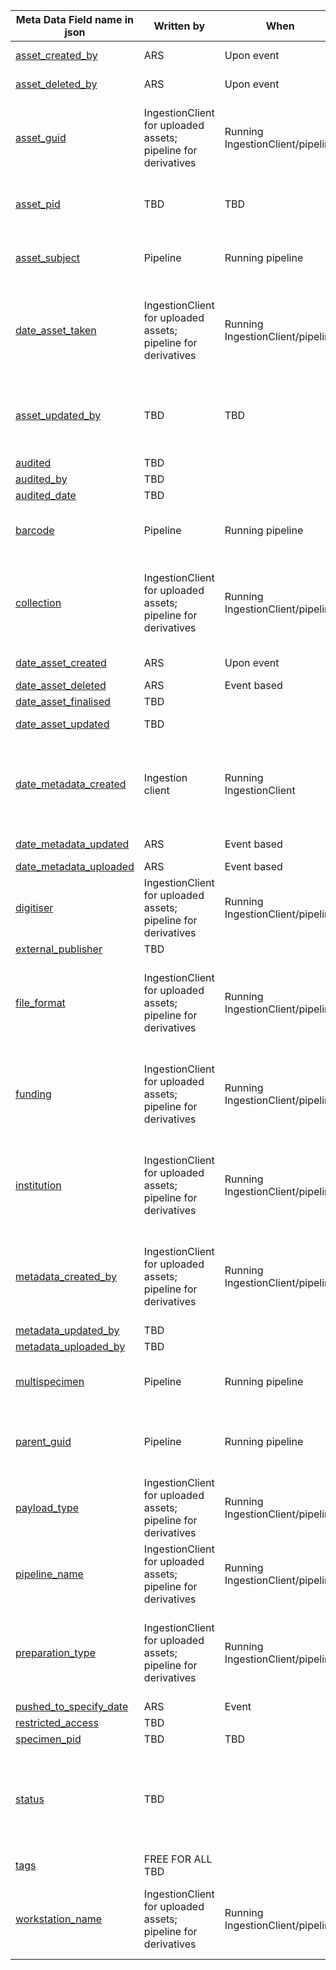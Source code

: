 | Meta Data Field name in json   | Written by          | When          | Saved where        | When       | Relevant into      |
|--------------------------------|---------------------|---------------|--------------------|------------|--------------------|
| [asset_created_by](Data_field_descriptions/asset_created_by.md) | ARS | Upon event | ARS | Upon ARS call | |
| [asset_deleted_by](Data_field_descriptions/asset_deleted_by.md) | ARS | Upon event | ARS | Upon ARS call | |
| [asset_guid](Data_field_descriptions/asset_guid.md) | IngestionClient for uploaded assets; pipeline for derivatives | Running IngestionClient/pipeline | Metadata file / Integration / ARS | Upon creation / Upon integration call / Upon ARS call |
| [asset_pid](Data_field_descriptions/asset_pid.md) | TBD | TBD | ARS / Integration | TBD | We have not figured out what this is or how its created yet. |
| [asset_subject](Data_field_descriptions/asset_subject.md) | Pipeline | Running pipeline | ARS / Integration | Upon ARS call / Upon Integration call | |
| [date_asset_taken](Data_field_descriptions/date_asset_taken.md) | IngestionClient for uploaded assets; pipeline for derivatives | Running IngestionClient/pipeline | Metadata file / Integration / ARS | Upon creation / Upon integration creation / Upon ARS call |
| [asset_updated_by](Data_field_descriptions/asset_updated_by.md) | TBD | TBD | TBD | TBD | Decision needs to be made on this field. Should it be a list and if so how should it map with date_asset_updated |
| [audited](Data_field_descriptions/audited.md) | TBD | | | | |
| [audited_by](Data_field_descriptions/audited_by.md) | TBD | | | | |
| [audited_date](Data_field_descriptions/audited_date.md) | TBD | | | | |
| [barcode](Data_field_descriptions/barcode.md) | Pipeline | Running pipeline | Integration / ARS | Upon integration call / Upon ARS call | |
| [collection](Data_field_descriptions/collection.md) | IngestionClient for uploaded assets; pipeline for derivatives | Running IngestionClient/pipeline | Metadata file / Integration / ARS | Upon creation / Upon integration creation / Upon ARS call |
| [date_asset_created](Data_field_descriptions/date_asset_created.md) | ARS | Upon event | ARS | Upon ARS call | Stamp for creation with ARS |
| [date_asset_deleted](Data_field_descriptions/date_asset_deleted.md) | ARS | Event based | ARS | Event based | |
| [date_asset_finalised](Data_field_descriptions/date_asset_finalised.md) | TBD | | | | |
| [date_asset_updated](Data_field_descriptions/date_asset_updated.md) | TBD | | | | See asset_updated_by |
| [date_metadata_created](Data_field_descriptions/date_metadata_created.md) | Ingestion client | Running IngestionClient | Metadata file / Integration / ARS | Upon creation / Upon integration creation / Upon ARS call | |
| [date_metadata_updated](Data_field_descriptions/date_metadata_updated.md) | ARS | Event based | ARS | Event completion | |
| [date_metadata_uploaded](Data_field_descriptions/date_metadata_uploaded.md) | ARS | Event based | ARS | Event based | |
| [digitiser](Data_field_descriptions/digitiser.md) | IngestionClient for uploaded assets; pipeline for derivatives | Running IngestionClient/pipeline | Metadata file / Integration / ARS | ARS | Upon creation / Upon integration creation / Upon ARS call |
| [external_publisher](Data_field_descriptions/external_publisher.md) | TBD | | | | |
| [file_format](Data_field_descriptions/file_format.md) | IngestionClient for uploaded assets; pipeline for derivatives | Running IngestionClient/pipeline | Metadata file / Integration / ARS | Upon creation / Upon integration creation / Upon ARS call | |
| [funding](Data_field_descriptions/funding.md) | IngestionClient for uploaded assets; pipeline for derivatives | Running IngestionClient/pipeline | Metadata file / Integration / ARS | Upon creation / Upon integration creation / Upon ARS call | |
| [institution](Data_field_descriptions/institution.md) | IngestionClient for uploaded assets; pipeline for derivatives | Running IngestionClient/pipeline | Metadata file / Integration / ARS | Upon creation / Upon integration creation / Upon ARS call | |
| [metadata_created_by](Data_field_descriptions/metadata_created_by.md) | IngestionClient for uploaded assets; pipeline for derivatives | Running IngestionClient/pipeline | Metadata file / Integration / ARS | Upon creation / Upon integration creation / Upon ARS call | |
| [metadata_updated_by](Data_field_descriptions/metadata_updated_by.md) | TBD | | | | |
| [metadata_uploaded_by](Data_field_descriptions/metadata_uploaded_by.md) | TBD | | | | |
| [multispecimen](Data_field_descriptions/multispecimen.md) | Pipeline | Running pipeline | ARS / Integration | Upon ARS call / Upon integration call | |
| [parent_guid](Data_field_descriptions/parent_guid.md) | Pipeline | Running pipeline | Integration / ARS | Upon integration creation / Upon ARS call | |
| [payload_type](Data_field_descriptions/payload_type.md) | IngestionClient for uploaded assets; pipeline for derivatives | Running IngestionClient/pipeline | Metadata file | | |
| [pipeline_name](Data_field_descriptions/pipeline_name.md) | IngestionClient for uploaded assets; pipeline for derivatives | Running IngestionClient/pipeline | Metadata file | | |
| [preparation_type](Data_field_descriptions/preparation_type.md) | IngestionClient for uploaded assets; pipeline for derivatives | Running IngestionClient/pipeline | Metadata file / Integration / ARS | Upon creation / Upon integration creation / Upon ARS call | |
| [pushed_to_specify_date](Data_field_descriptions/pushed_to_specify_date.md) | ARS | Event | ARS | Event | |
| [restricted_access](Data_field_descriptions/restricted_access.md) | TBD | | | | |
| [specimen_pid](Data_field_descriptions/specimen_pid.md) | TBD | TBD | | | |
| [status](Data_field_descriptions/status.md) | TBD | | | | This is our status for the asset, should begin population with ingestion server- or be removed. We dont use this status for anythng as is. |
| [tags](Data_field_descriptions/tags.md) | FREE FOR ALL TBD | | | | |
| [workstation_name](Data_field_descriptions/workstation_name.md) | IngestionClient for uploaded assets; pipeline for derivatives | Running IngestionClient/pipeline | Metadata file / Integration / ARS | Uponcreation / Upon integration creation / Upon ARS call | |
